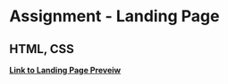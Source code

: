 <h1>Assignment - Landing Page</h1>

<h2>HTML, CSS</h2>

[**Link to Landing Page Preveiw**](https://htmlpreview.github.io/?https://github.com/aleksandrbagrov/FRONTEND_JAVASCRIPT/blob/master/landing_page/index.html)
